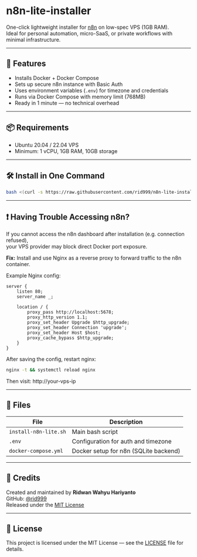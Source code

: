 # n8n-lite-installer

One-click lightweight installer for [n8n](https://n8n.io) on low-spec VPS (1GB RAM).  
Ideal for personal automation, micro-SaaS, or private workflows with minimal infrastructure.

---

## 🚀 Features

- Installs Docker + Docker Compose  
- Sets up secure n8n instance with Basic Auth  
- Uses environment variables (`.env`) for timezone and credentials  
- Runs via Docker Compose with memory limit (768MB)  
- Ready in 1 minute — no technical overhead  

---

## 📦 Requirements

- Ubuntu 20.04 / 22.04 VPS  
- Minimum: 1 vCPU, 1GB RAM, 10GB storage  

---

## 🛠️ Install in One Command

```bash
bash <(curl -s https://raw.githubusercontent.com/rid999/n8n-lite-installer/main/install-n8n-lite.sh)
```

---

## ❗ Having Trouble Accessing n8n?

If you cannot access the n8n dashboard after installation (e.g. connection refused),  
your VPS provider may block direct Docker port exposure.

**Fix:** Install and use Nginx as a reverse proxy to forward traffic to the n8n container.

Example Nginx config:

```nginx
server {
    listen 80;
    server_name _;

    location / {
        proxy_pass http://localhost:5678;
        proxy_http_version 1.1;
        proxy_set_header Upgrade $http_upgrade;
        proxy_set_header Connection 'upgrade';
        proxy_set_header Host $host;
        proxy_cache_bypass $http_upgrade;
    }
}
```

After saving the config, restart nginx:

```bash
nginx -t && systemctl reload nginx
```

Then visit: http://your-vps-ip

---

## 📂 Files

| File | Description |
|------|-------------|
| `install-n8n-lite.sh` | Main bash script |
| `.env` | Configuration for auth and timezone |
| `docker-compose.yml` | Docker setup for n8n (SQLite backend) |

---

## 🙌 Credits

Created and maintained by **Ridwan Wahyu Hariyanto**  
GitHub: [@rid999](https://github.com/rid999)  
Released under the [MIT License](LICENSE)

---

## 📌 License

This project is licensed under the MIT License — see the [LICENSE](LICENSE) file for details.
